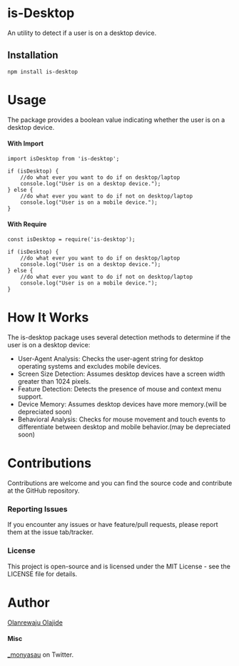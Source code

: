 # is-Desktop

An utility to detect if a user is on a desktop device.

## Installation


```
npm install is-desktop
```

# Usage
The package provides a boolean value indicating whether the user is on a desktop device.
#### With Import
```
import isDesktop from 'is-desktop';

if (isDesktop) {
    //do what ever you want to do if on desktop/laptop
    console.log("User is on a desktop device.");
} else {
    //do what ever you want to do if not on desktop/laptop
    console.log("User is on a mobile device.");
}
```
#### With Require
```
const isDesktop = require('is-desktop');

if (isDesktop) {
    //do what ever you want to do if on desktop/laptop
    console.log("User is on a desktop device.");
} else {
    //do what ever you want to do if not on desktop/laptop
    console.log("User is on a mobile device.");
}
```

# How It Works
The is-desktop package uses several detection methods to determine if the user is on a desktop device:

* User-Agent Analysis: Checks the user-agent string for desktop operating systems and excludes mobile devices.
* Screen Size Detection: Assumes desktop devices have a screen width greater than 1024 pixels.
* Feature Detection: Detects the presence of mouse and context menu support.
* Device Memory: Assumes desktop devices have more memory.(will be depreciated soon)
* Behavioral Analysis: Checks for mouse movement and touch events to differentiate between desktop and mobile behavior.(may be depreciated soon)

# Contributions
 Contributions are welcome and you can find the source code and contribute at the GitHub repository.

### Reporting Issues
If you encounter any issues or have feature/pull requests, please report them at the issue tab/tracker.

### License
This project is open-source and is licensed under the MIT License - see the LICENSE file for details.

# Author
<a href="https://monyasau.netlify.app" target="_blank">Olanrewaju Olajide</a>

#### Misc
<a href="https://x.com/_monyasau" target="_blank">_monyasau</a> on Twitter.